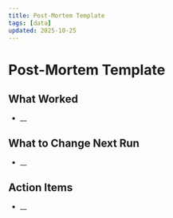 ```yaml
---
title: Post-Mortem Template
tags: [data]
updated: 2025-10-25
---
```

# Post-Mortem Template

## What Worked
- __

## What to Change Next Run
- __

## Action Items
- __
